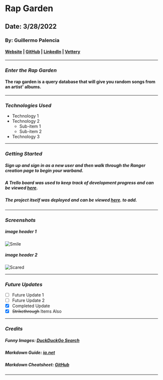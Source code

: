 # Rap Garden

## Date: 3/28/2022

### By: Guillermo Palencia

#### [Website](https://michaellackey.com/) | [GitHub](https://github.com/mlackey9601) | [LinkedIn](https://www.linkedin.com/in/michaelglackey/) | [Vettery](https://www.vettery.com/ga/employers)

---

### **_Enter the Rap Garden_**

#### The rap garden is a query database that will give you random songs from an artist' albums.

---

### **_Technologies Used_**

- Technology 1
- Technology 2
  - Sub-item 1
  - Sub-item 2
- Technology 3

---

### **_Getting Started_**

##### Sign up and sign in as a new user and then walk through the Ranger creation page to begin your warband.

##### A Trello board was used to keep track of development progress and can be viewed [here](URL).

##### The project itself was deployed and can be viewed [here](URL). to add.

---

### **_Screenshots_**

##### image header 1

![Smile](https://external-content.duckduckgo.com/iu/?u=https%3A%2F%2Ftse2.mm.bing.net%2Fth%3Fid%3DOIP.PDlm3trgAkY6pGPcbRt4SQHaEK%26pid%3DApi&f=1)

##### image header 2

![Scared](https://external-content.duckduckgo.com/iu/?u=https%3A%2F%2Ftse2.mm.bing.net%2Fth%3Fid%3DOIP.buntINTHFLyDODyMKXNYcgHaEK%26pid%3DApi&f=1)

---

### **_Future Updates_**

- [ ] Future Update 1
- [ ] Future Update 2
- [x] Completed Update
- [x] ~~Strikethrough~~ Items Also

---

### **_Credits_**

##### Funny Images: [DuckDuckGo Search](http://www.duckduckgo.com)

##### Markdown Guide: [ia.net](https://ia.net/writer/support/general/markdown-guide)

##### Markdown Cheatsheet: [GitHub](https://guides.github.com/pdfs/markdown-cheatsheet-online.pdf)

---

